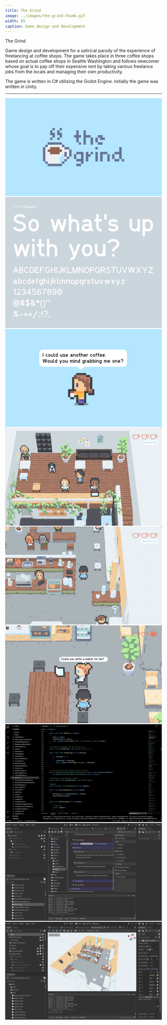 ```yaml
---
title: The Grind
image: ../images/the-grind-thumb.gif
width: 65
caption: Game design and development
---
```


The Grind

Game design and development for a satirical parody of the experience of freelancing at coffee shops. The game takes place in three coffee shops based on actual coffee shops in Seattle Washington and follows newcomer whose goal is to pay off their expensive rent by taking various freelance jobs from the locals and managing their own productivity.

The game is written in C# utilizing the Godot Engine. Initially the game was written in Unity.

***

![](../images/the-grind-title.jpg)
![](../images/the-grind-font.jpg)
![](../images/the-grind-dialogue.jpg)
![](../images/the-grind-screenshot-1.jpg)
![](../images/the-grind-screenshot-2.jpg)
![](../images/the-grind-screenshot-3.jpg)
![](../images/the-grind-dev-screenshot-1.jpg)
![](../images/the-grind-dev-screenshot-2.jpg)
![](../images/the-grind-dev-screenshot-3.jpg)